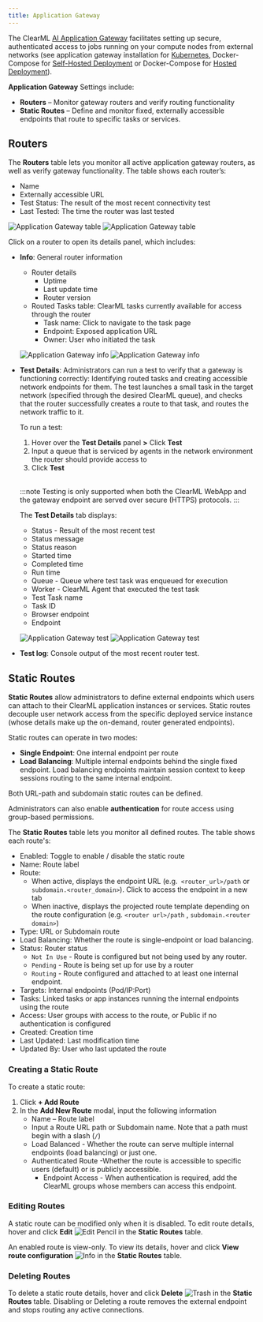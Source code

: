 ```yaml
---
title: Application Gateway
---
```


The ClearML [AI Application Gateway](../../deploying_clearml/enterprise_deploy/appgw.md) facilitates setting up secure, 
authenticated access to jobs running on your compute nodes from external networks (see application gateway installation
for [Kubernetes](../../deploying_clearml/enterprise_deploy/appgw_install_k8s.md), Docker-Compose for [Self-Hosted Deployment](../../deploying_clearml/enterprise_deploy/appgw_install_compose.md) 
or Docker-Compose for [Hosted Deployment](../../deploying_clearml/enterprise_deploy/appgw_install_compose_hosted.md)).

**Application Gateway** Settings include:
* **Routers** – Monitor gateway routers and verify routing functionality
* **Static Routes** – Define and monitor fixed, externally accessible endpoints that route to specific tasks or services.

## Routers 

The **Routers** table lets you monitor all active application gateway routers, as well as verify gateway functionality. The table shows each router’s:
* Name 
* Externally accessible URL 
* Test Status: The result of the most recent connectivity test 
* Last Tested: The time the router was last tested 

![Application Gateway table](../../img/settings_app_gateway.png#light-mode-only)
![Application Gateway table](../../img/settings_app_gateway_dark.png#dark-mode-only)

Click on a router to open its details panel, which includes:
* **Info**: General router information
  * Router details 
    * Uptime 
    * Last update time 
    * Router version 
  * Routed Tasks table: ClearML tasks currently available for access through the router
    * Task name: Click to navigate to the task page
    * Endpoint: Exposed application URL
    * Owner: User who initiated the task

  ![Application Gateway info](../../img/settings_app_gateway_info.png#light-mode-only)
  ![Application Gateway info](../../img/settings_app_gateway_info_dark.png#dark-mode-only)

* **Test Details**: Administrators can run a test to verify that a gateway is functioning correctly: Identifying routed 
  tasks and creating accessible network endpoints for them. The test launches a small task in the target network 
  (specified through the desired ClearML queue), and checks that the router successfully creates a route to that task, 
  and routes the network traffic to it. 

  To run a test:
  1. Hover over the **Test Details** panel **>** Click **Test**
  1. Input a queue that is serviced by agents in the network environment the router should provide access to  
  1. Click **Test**
  
  <br/>

  :::note
  Testing is only supported when both the ClearML WebApp and the gateway endpoint are served over secure (HTTPS) protocols.
  :::

  The **Test Details** tab displays: 
  * Status - Result of the most recent test
  * Status message
  * Status reason
  * Started time
  * Completed time 
  * Run time
  * Queue - Queue where test task was enqueued for execution
  * Worker - ClearML Agent that executed the test task
  * Test Task name
  * Task ID 
  * Browser endpoint
  * Endpoint 

  ![Application Gateway test](../../img/settings_app_gateway_test.png#light-mode-only)
  ![Application Gateway test](../../img/settings_app_gateway_test_dark.png#dark-mode-only)

* **Test log**: Console output of the most recent router test. 

## Static Routes
**Static Routes** allow administrators to define external endpoints which users can attach to their ClearML application 
instances or services. Static routes decouple user network access from the specific deployed service instance (whose 
details make up the on-demand, router generated endpoints).

Static routes can operate in two modes:
* **Single Endpoint**: One internal endpoint per route
* **Load Balancing**: Multiple internal endpoints behind the single fixed endpoint. Load balancing endpoints maintain 
  session context to keep sessions routing to the same internal endpoint.

Both URL-path and subdomain static routes can be defined.

Administrators can also enable **authentication** for route access using group-based permissions.

The **Static Routes** table lets you monitor all defined routes. The table shows each route's:
* Enabled: Toggle to enable / disable the static route
* Name: Route label
* Route:
  * When active, displays the endpoint URL (e.g.` <router_url>/path` or `subdomain.<router_domain>`). Click to access the endpoint in a new tab
  * When inactive, displays the projected route template depending on the route configuration (e.g.  `<router url>/path` , `subdomain.<router domain>`)
* Type: URL or Subdomain route
* Load Balancing: Whether the route is single-endpoint or load balancing. 
* Status: Router status
  * `Not In Use` - Route is configured but not being used by any router.
  * `Pending` - Route is being set up for use by a router
  * `Routing` - Route configured and attached to at least one internal endpoint.
* Targets: Internal endpoints (Pod/IP:Port)
* Tasks: Linked tasks or app instances running the internal endpoints using the route
* Access: User groups with access to the route, or Public if no authentication is configured
* Created: Creation time
* Last Updated: Last modification time
* Updated By: User who last updated the route

### Creating a Static Route
To create a static route: 
1. Click **+ Add Route**
1. In the **Add New Route** modal, input the following information 
   * Name – Route label
   * Input a Route URL path or Subdomain name. Note that a path must begin with a slash (`/`) 
   * Load Balanced - Whether the route can serve multiple internal endpoints (load balancing) or just one. 
   * Authenticated Route -Whether the route is accessible to specific users (default) or is publicly accessible.
     * Endpoint Access -  When authentication is required, add the ClearML groups whose members can access this endpoint.

### Editing Routes
A static route can be modified only when it is disabled. To edit route details, hover and click **Edit** <img src="/docs/latest/icons/ico-edit.svg" alt="Edit Pencil" className="icon size-md" /> 
in the **Static Routes** table.

An enabled route is view-only. To view its details, hover and click **View route configuration** <img src="/docs/latest/icons/ico-info.svg" alt="Info" className="icon size-md space-sm" /> 
in the **Static Routes** table.

### Deleting Routes
To delete a static route details, hover and click **Delete** <img src="/docs/latest/icons/ico-trash.svg" alt="Trash" className="icon size-md space-sm" /> 
in the **Static Routes** table. Disabling or Deleting a route removes the external endpoint and stops routing any active 
connections. 
